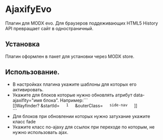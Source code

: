AjaxifyEvo
==========

Плагин для MODX evo. 
Для браузеров поддеживающих HTML5 History API превращает сайт в одностраничный.

Установка
------------------------

Плагин оформлен в пакет для установки через MODX store.

Использование.
------------------------------

- В настройках плагина укажите шаблоны для которых его активировать.
- Укажите для блоков которые нужно обновлять атрибут data-ajaxifity="имя блока".
Например:```<div class="large-3 pull-9 columns" data-ajaxify="menu">
      [[Wayfinder? &startId=`1` &outerClass=`side-nav`]]       
    </div>```
- Для  блоков при обновлении которых нужно затухание укажите класс fade
- Укажите класс no-ajaxy для ссылок при переходе по которым, не нужно использовать ajax. 
 